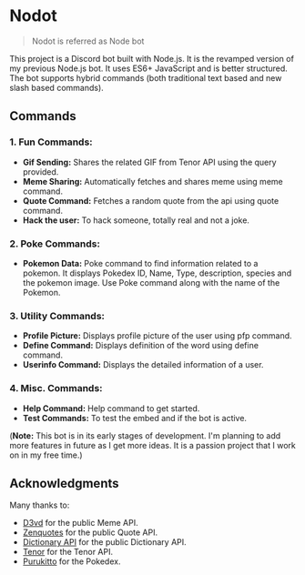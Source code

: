 # Nodot

> Nodot is referred as Node bot

This project is a Discord bot built with Node.js. It is the revamped version of my previous Node.js bot. It uses ES6+ JavaScript and is better structured. The bot supports hybrid commands (both traditional text based and new slash based commands).

## Commands

### 1. Fun Commands:

- **Gif Sending:** Shares the related GIF from Tenor API using the query provided.
- **Meme Sharing:** Automatically fetches and shares meme using meme command.
- **Quote Command:** Fetches a random quote from the api using quote command.
- **Hack the user:** To hack someone, totally real and not a joke.

### 2. Poke Commands:

- **Pokemon Data:** Poke command to find information related to a pokemon. It displays Pokedex ID, Name, Type, description, species and the pokemon image. Use Poke command along with the name of the Pokemon.
<!-- - **Evolution line:** Displays the evolution line and evolution level of a Pokemon.
- **Base stat:** Shows the base stat of a Pokemon such as HP, atk, def, sp.atk, sp.def and speed.
- **Pokemon Profile:** Shows the profile of a pokemon such as ability, height, weight, gender ratio and egg type. -->

### 3. Utility Commands:

- **Profile Picture:** Displays profile picture of the user using pfp command.
- **Define Command:** Displays definition of the word using define command.
- **Userinfo Command:** Displays the detailed information of a user.

### 4. Misc. Commands:

- **Help Command:** Help command to get started.
- **Test Commands:** To test the embed and if the bot is active.


(**Note:** This bot is in its early stages of development. I'm planning to add more features in future as I get more ideas. It is a passion project that I work on in my free time.)

## Acknowledgments

Many thanks to:

- [D3vd](https://github.com/D3vd) for the public Meme API.
- [Zenquotes](https://zenquotes.io/) for the public Quote API.
- [Dictionary API](https://dictionaryapi.dev/) for the public Dictionary API.
- [Tenor](https://tenor.com/) for the Tenor API.
- [Purukitto](https://github.com/Purukitto) for the Pokedex.